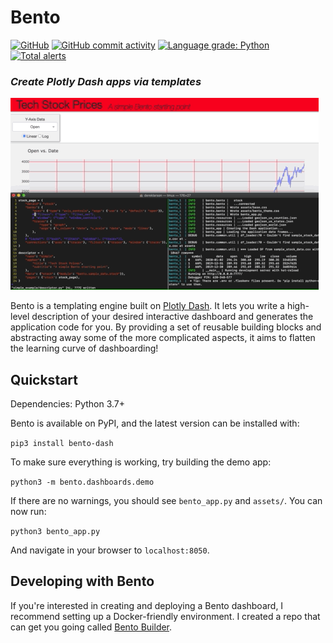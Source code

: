 # Bento

[![GitHub](https://img.shields.io/github/license/dereklarson/bento?style=for-the-badge)](https://github.com/dereklarson/bento/blob/master/LICENSE)
[![GitHub commit activity](https://img.shields.io/github/commit-activity/m/dereklarson/bento?style=for-the-badge)](https://github.com/dereklarson/bento/graphs/contributors)
[![Language grade: Python](https://img.shields.io/lgtm/grade/python/g/dereklarson/bento.svg?style=for-the-badge)](https://lgtm.com/projects/g/dereklarson/bento/context:python)
[![Total alerts](https://img.shields.io/lgtm/alerts/g/dereklarson/bento.svg?style=for-the-badge)](https://lgtm.com/projects/g/dereklarson/bento/alerts/)

### *Create Plotly Dash apps via templates*

![Bento Example](bento_example.gif)

Bento is a templating engine built on [Plotly Dash](https://plotly.com/dash/). It lets you
write a high-level description of your desired interactive dashboard and generates
the application code for you. By providing a set of reusable building blocks and
abstracting away some of the more complicated aspects, it aims to flatten the learning
curve of dashboarding!

## Quickstart
Dependencies: Python 3.7+

Bento is available on PyPI, and the latest version can be installed with:

`pip3 install bento-dash`

To make sure everything is working, try building the demo app:

`python3 -m bento.dashboards.demo`

If there are no warnings, you should see `bento_app.py` and `assets/`.
You can now run:

`python3 bento_app.py`

And navigate in your browser to `localhost:8050`.

## Developing with Bento
If you're interested in creating and deploying a Bento dashboard, I recommend setting
up a Docker-friendly environment. I created a repo that can get you going called
[Bento Builder](https://github.com/dereklarson/bento_builder).
